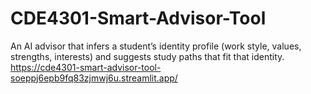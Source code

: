 # CDE4301-Smart-Advisor-Tool
An AI advisor that infers a student’s identity profile (work style, values, strengths, interests) and suggests study paths that fit that identity.
https://cde4301-smart-advisor-tool-soeppj6epb9fq83zjmwj6u.streamlit.app/
